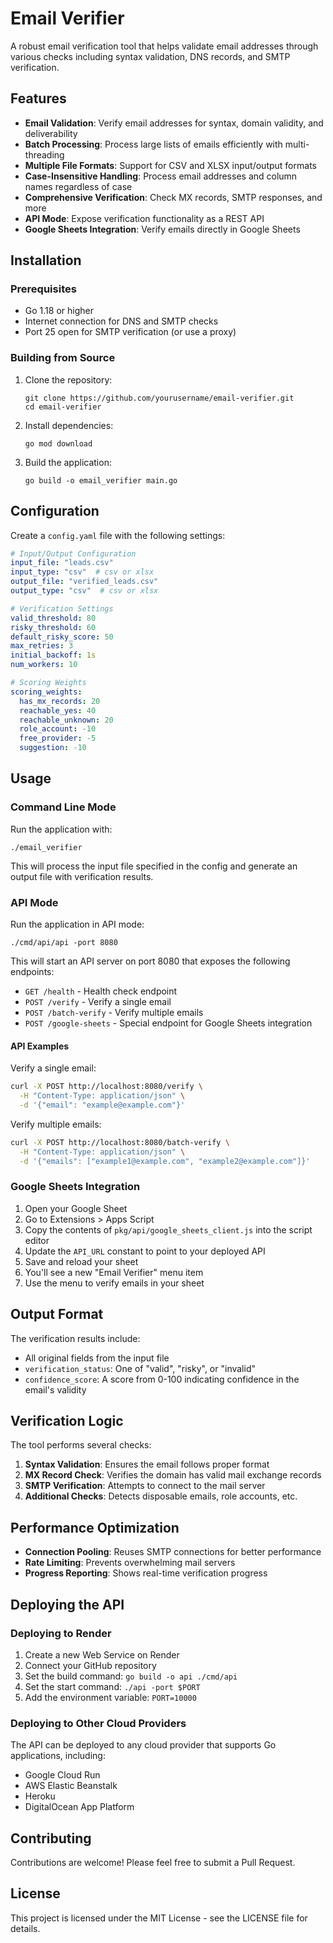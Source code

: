 # Email Verifier

A robust email verification tool that helps validate email addresses through various checks including syntax validation, DNS records, and SMTP verification.

## Features

- **Email Validation**: Verify email addresses for syntax, domain validity, and deliverability
- **Batch Processing**: Process large lists of emails efficiently with multi-threading
- **Multiple File Formats**: Support for CSV and XLSX input/output formats
- **Case-Insensitive Handling**: Process email addresses and column names regardless of case
- **Comprehensive Verification**: Check MX records, SMTP responses, and more
- **API Mode**: Expose verification functionality as a REST API
- **Google Sheets Integration**: Verify emails directly in Google Sheets

## Installation

### Prerequisites

- Go 1.18 or higher
- Internet connection for DNS and SMTP checks
- Port 25 open for SMTP verification (or use a proxy)

### Building from Source

1. Clone the repository:
   ```
   git clone https://github.com/yourusername/email-verifier.git
   cd email-verifier
   ```

2. Install dependencies:
   ```
   go mod download
   ```

3. Build the application:
   ```
   go build -o email_verifier main.go
   ```

## Configuration

Create a `config.yaml` file with the following settings:

```yaml
# Input/Output Configuration
input_file: "leads.csv"
input_type: "csv"  # csv or xlsx
output_file: "verified_leads.csv"
output_type: "csv"  # csv or xlsx

# Verification Settings
valid_threshold: 80
risky_threshold: 60
default_risky_score: 50
max_retries: 3
initial_backoff: 1s
num_workers: 10

# Scoring Weights
scoring_weights:
  has_mx_records: 20
  reachable_yes: 40
  reachable_unknown: 20
  role_account: -10
  free_provider: -5
  suggestion: -10
```

## Usage

### Command Line Mode

Run the application with:

```
./email_verifier
```

This will process the input file specified in the config and generate an output file with verification results.

### API Mode

Run the application in API mode:

```
./cmd/api/api -port 8080
```

This will start an API server on port 8080 that exposes the following endpoints:

- `GET /health` - Health check endpoint
- `POST /verify` - Verify a single email
- `POST /batch-verify` - Verify multiple emails
- `POST /google-sheets` - Special endpoint for Google Sheets integration

#### API Examples

Verify a single email:

```bash
curl -X POST http://localhost:8080/verify \
  -H "Content-Type: application/json" \
  -d '{"email": "example@example.com"}'
```

Verify multiple emails:

```bash
curl -X POST http://localhost:8080/batch-verify \
  -H "Content-Type: application/json" \
  -d '{"emails": ["example1@example.com", "example2@example.com"]}'
```

### Google Sheets Integration

1. Open your Google Sheet
2. Go to Extensions > Apps Script
3. Copy the contents of `pkg/api/google_sheets_client.js` into the script editor
4. Update the `API_URL` constant to point to your deployed API
5. Save and reload your sheet
6. You'll see a new "Email Verifier" menu item
7. Use the menu to verify emails in your sheet

## Output Format

The verification results include:

- All original fields from the input file
- `verification_status`: One of "valid", "risky", or "invalid"
- `confidence_score`: A score from 0-100 indicating confidence in the email's validity

## Verification Logic

The tool performs several checks:

1. **Syntax Validation**: Ensures the email follows proper format
2. **MX Record Check**: Verifies the domain has valid mail exchange records
3. **SMTP Verification**: Attempts to connect to the mail server
4. **Additional Checks**: Detects disposable emails, role accounts, etc.

## Performance Optimization

- **Connection Pooling**: Reuses SMTP connections for better performance
- **Rate Limiting**: Prevents overwhelming mail servers
- **Progress Reporting**: Shows real-time verification progress

## Deploying the API

### Deploying to Render

1. Create a new Web Service on Render
2. Connect your GitHub repository
3. Set the build command: `go build -o api ./cmd/api`
4. Set the start command: `./api -port $PORT`
5. Add the environment variable: `PORT=10000`

### Deploying to Other Cloud Providers

The API can be deployed to any cloud provider that supports Go applications, including:

- Google Cloud Run
- AWS Elastic Beanstalk
- Heroku
- DigitalOcean App Platform

## Contributing

Contributions are welcome! Please feel free to submit a Pull Request.

## License

This project is licensed under the MIT License - see the LICENSE file for details. 